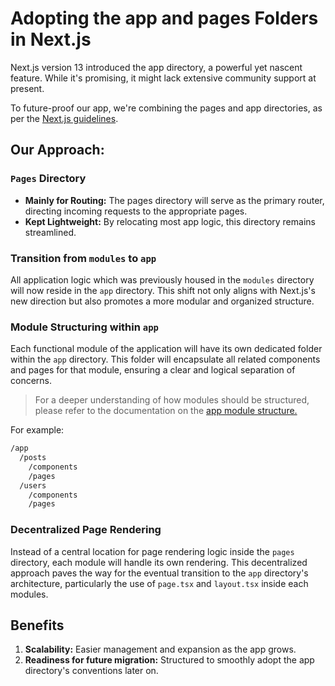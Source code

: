 # Adopting the app and pages Folders in Next.js

Next.js version 13 introduced the app directory, a powerful yet nascent feature. While it's promising, it might lack extensive community support at present.

To future-proof our app, we're combining the pages and app directories, as per the [Next.js guidelines]().

## Our Approach:

### `Pages` Directory

- **Mainly for Routing:** The pages directory will serve as the primary router, directing incoming requests to the appropriate pages.
- **Kept Lightweight:** By relocating most app logic, this directory remains streamlined.

### Transition from `modules` to `app`

All application logic which was previously housed in the `modules` directory will now reside in the `app` directory. This shift not only aligns with Next.js's new direction but also promotes a more modular and organized structure.

### Module Structuring within `app`

Each functional module of the application will have its own dedicated folder within the `app` directory. This folder will encapsulate all related components and pages for that module, ensuring a clear and logical separation of concerns.

> For a deeper understanding of how modules should be structured, please refer to the documentation on the [app module structure.](../app/README.md)

For example:

```bash
/app
  /posts
    /components
    /pages
  /users
    /components
    /pages
```

### Decentralized Page Rendering

Instead of a central location for page rendering logic inside the `pages` directory, each module will handle its own rendering. This decentralized approach paves the way for the eventual transition to the `app` directory's architecture, particularly the use of `page.tsx` and `layout.tsx` inside each modules.

## Benefits

1. **Scalability:** Easier management and expansion as the app grows.
2. **Readiness for future migration:** Structured to smoothly adopt the app directory's conventions later on.
